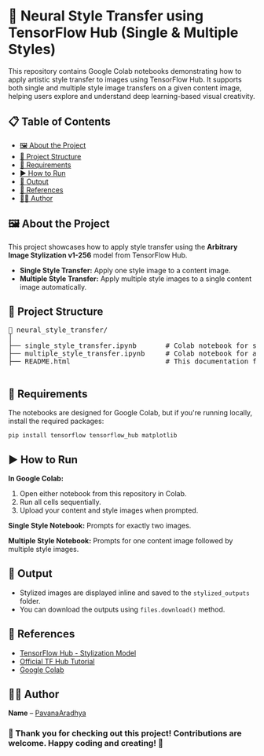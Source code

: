 <!DOCTYPE html>
<html lang="en">
<head>
    <meta charset="UTF-8">
    <meta name="viewport" content="width=device-width, initial-scale=1.0">
</head>
<body>
    <h1>🎨 Neural Style Transfer using TensorFlow Hub (Single & Multiple Styles)</h1>
    <p>This repository contains Google Colab notebooks demonstrating how to apply artistic style transfer to images using TensorFlow Hub. It supports both single and multiple style image transfers on a given content image, helping users explore and understand deep learning-based visual creativity.</p>

  <h2>📋 Table of Contents</h2>
    <ul>
        <li><a href="#about">🖼️ About the Project</a></li>
        <li><a href="#structure">📂 Project Structure</a></li>
        <li><a href="#requirements">🔧 Requirements</a></li>
        <li><a href="#usage">▶️ How to Run</a></li>
        <li><a href="#output">💾 Output</a></li>
        <li><a href="#references">🔗 References</a></li>
        <li><a href="#author">🧑‍💻 Author</a></li>
    </ul>

   <h2 id="about">🖼️ About the Project</h2>
    <p>This project showcases how to apply style transfer using the <strong>Arbitrary Image Stylization v1-256</strong> model from TensorFlow Hub.</p>
    <ul>
        <li><strong>Single Style Transfer:</strong> Apply one style image to a content image.</li>
        <li><strong>Multiple Style Transfer:</strong> Apply multiple style images to a single content image automatically.</li>
    </ul>

   <h2 id="structure">📂 Project Structure</h2>
    <pre>
📁 neural_style_transfer/
│
├── single_style_transfer.ipynb       # Colab notebook for single style transfer
├── multiple_style_transfer.ipynb     # Colab notebook for applying multiple styles
├── README.html                       # This documentation file
    </pre>

   <h2 id="requirements">🔧 Requirements</h2>
    <p>The notebooks are designed for Google Colab, but if you're running locally, install the required packages:</p>
    <pre><code>pip install tensorflow tensorflow_hub matplotlib</code></pre>

  <h2 id="usage">▶️ How to Run</h2>
    <p><strong>In Google Colab:</strong></p>
    <ol>
        <li>Open either notebook from this repository in Colab.</li>
        <li>Run all cells sequentially.</li>
        <li>Upload your content and style images when prompted.</li>
    </ol>
    <p><strong>Single Style Notebook:</strong> Prompts for exactly two images.</p>
    <p><strong>Multiple Style Notebook:</strong> Prompts for one content image followed by multiple style images.</p>

  <h2 id="output">💾 Output</h2>
    <ul>
        <li>Stylized images are displayed inline and saved to the <code>stylized_outputs</code> folder.</li>
        <li>You can download the outputs using <code>files.download()</code> method.</li>
    </ul>

  <h2 id="references">🔗 References</h2>
    <ul>
        <li><a href="https://tfhub.dev/google/magenta/arbitrary-image-stylization-v1-256/2" target="_blank">TensorFlow Hub - Stylization Model</a></li>
        <li><a href="https://www.tensorflow.org/hub/tutorials/tf_hub_generative_image_stylization" target="_blank">Official TF Hub Tutorial</a></li>
        <li><a href="https://colab.research.google.com/" target="_blank">Google Colab</a></li>
    </ul>

  <h2 id="author">🧑‍💻 Author</h2>
    <p><strong>Name</strong> – <a href="https://github.com/PavanaAradhya" target="_blank">PavanaAradhya</a></p>

  <h3 id="Thank You">🌟 Thank you for checking out this project! Contributions are welcome. Happy coding and creating! 🌟</h3>

</body>
</html>
